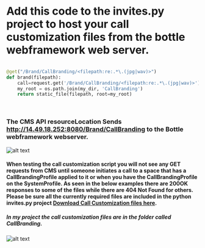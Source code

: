 # Add this code to the invites.py project to host your call customization files from the bottle webframework web server. 
  
```python

@get("/Brand/CallBranding/<filepath:re:.*\.(jpg|wav)>")
def brand(filepath):
    call=request.get('/Brand/CallBranding/<filepath:re:.*\.(jpg|wav)>')
    my_root = os.path.join(my_dir, 'CallBranding')
    return static_file(filepath, root=my_root)
  ```
<br /> <p />


### The CMS API resourceLocation Sends http://14.49.18.252:8080/Brand/CallBranding to the Bottle webframework webserver.<br /><p />

![alt text](https://github.com/jjanson123/Cisco-Meeting-Server-Invitation-templates-web-server/blob/main/cms%20api.JPG)

#### When testing the call customization script you will not see any GET requests from CMS until someone initiates a call to a space that has a CallBrandingProfile applied to it or when you have the CallBrandingProfile on the SystemProfile.  As seen in the below examples there are 200OK responses to some of the files while there are 404 Not Found for others.  Please be sure all the currently required files are included in the python invites.py project [Download Call Customization files here](https://www.cisco.com/c/dam/en/us/td/docs/conferencing/ciscoMeetingServer/Customisation/Version-2-9/CMS_Audio_Prompts_2-9.zip).
  ##### *In my project the call customization files are in the folder called CallBranding.*

![alt text](https://github.com/jjanson123/Cisco-Meeting-Server-Invitation-templates-web-server/blob/main/call%20custom.PNG)

